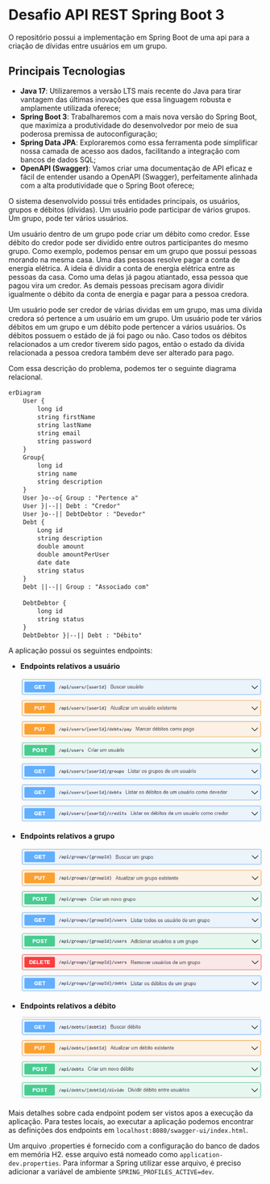 # Desafio API REST Spring Boot 3

O repositório possui a implementação em Spring Boot de uma api para a criação de dívidas entre usuários em um grupo.
## Principais Tecnologias
- **Java 17**: Utilizaremos a versão LTS mais recente do Java para tirar vantagem das últimas inovações que essa linguagem robusta e amplamente utilizada oferece;
- **Spring Boot 3**: Trabalharemos com a mais nova versão do Spring Boot, que maximiza a produtividade do desenvolvedor por meio de sua poderosa premissa de autoconfiguração;
- **Spring Data JPA**: Exploraremos como essa ferramenta pode simplificar nossa camada de acesso aos dados, facilitando a integração com bancos de dados SQL;
- **OpenAPI (Swagger)**: Vamos criar uma documentação de API eficaz e fácil de entender usando a OpenAPI (Swagger), perfeitamente alinhada com a alta produtividade que o Spring Boot oferece;

O sistema desenvolvido possui três entidades principais, os usuários, grupos e débitos (dívidas). Um usuário pode participar de
vários grupos. Um grupo, pode ter vários usuários. 

Um usuário dentro de um grupo pode criar um débito como credor. Esse débito do credor pode ser dividido entre outros
participantes do mesmo grupo. Como exemplo, podemos pensar em um grupo que possui pessoas morando na mesma casa.
Uma das pessoas resolve pagar a conta de energia elétrica. A ideia é dividir a conta de energia elétrica entre as
pessoas da casa. Como uma delas já pagou atiantado, essa pessoa que pagou vira um credor. As demais pessoas precisam
agora dividir igualmente o débito da conta de energia e pagar para a pessoa credora. 

Um usuário pode ser credor de várias dividas em um grupo, mas uma dívida credora só pertence a um usuário em um 
grupo. Um usuário pode ter vários débitos em um grupo e um débito pode pertencer a vários usuários. Os débitos
possuem o estádo de já foi pago ou não. Caso todos os débitos relacionados a um credor tiverem sido pagos, então
o estado da dívida relacionada a pessoa credora também deve ser alterado para pago.

Com essa descrição do problema, podemos ter o seguinte diagrama relacional.

```mermaid
erDiagram
    User {
        long id
        string firstName
        string lastName
        string email
        string password
    } 
    Group{
        long id
        string name
        string description
    }
    User }o--o{ Group : "Pertence a"
    User }|--|| Debt : "Credor"
    User }o--|| DebtDebtor : "Devedor"
    Debt {
        Long id
        string description
        double amount
        double amountPerUser
        date date
        string status
    } 
    Debt ||--|| Group : "Associado com"

    DebtDebtor {
        long id
        string status
    }
    DebtDebtor }|--|| Debt : "Débito"
```
A aplicação possui os seguintes endpoints:
- **Endpoints relativos a usuário**

  ![Alt text](./images/usercontroller.png "User Controller")

- **Endpoints relativos a grupo**

  ![Alt text](./images/groupcontroller.png "User Controller")

- **Endpoints relativos a débito**

  ![Alt text](./images/debtcontroller.png "User Controller")

Mais detalhes sobre cada endpoint podem ser vistos apos a execução da aplicação. Para testes locais, ao executar a
aplicação podemos encontrar as definições dos endpoints em ``localhost:8080/swagger-ui/index.html``.

Um arquivo .properties é fornecido com a configuração do banco de dados em memória H2. esse arquivo está nomeado
como ``application-dev.properties``. Para informar a Spring utilizar esse arquivo, é preciso adicionar
a variável de ambiente ``SPRING_PROFILES_ACTIVE=dev``. 
